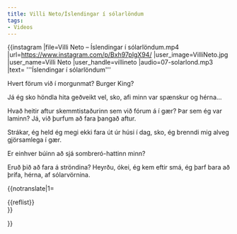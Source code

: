```yaml
---
title: Villi Neto/Íslendingar í sólarlöndum
tags:
- Videos
---
```


{{instagram
|file=Villi Neto – Íslendingar í sólarlöndum.mp4 ‎
|url=https://www.instagram.com/p/Bxh97plgX94/
|user_image=VilliNeto.jpg
|user_name=Villi Neto
|user_handle=villineto
|audio=07-solarlond.mp3
|text=
'''Íslendingar í sólarlöndum'''

Hvert förum við í morgunmat? Burger King? 

Já ég sko höndla hita geðveikt vel, sko, afi minn var spænskur og hérna... 

Hvað heitir aftur skemmtistaðurinn sem við fórum á í gær? Þar sem ég var laminn? Já, við þurfum að fara þangað aftur. 

Strákar, ég held ég megi ekki fara út úr húsi í dag, sko, ég brenndi mig alveg gjörsamlega í gær. 

Er einhver búinn að sjá sombreró-hattinn minn? 

Eruð þið að fara á ströndina? Heyrðu, ókei, ég kem eftir smá, ég þarf bara að þrífa, hérna, af sólarvörnina.

{{notranslate|1=
<div class="video-explanation">
{{reflist}}
</div>
}}

}}

